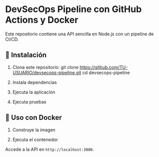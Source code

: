 # DevSecOps Pipeline con GitHub Actions y Docker

Este repositorio contiene una API sencilla en Node.js con un pipeline de CI/CD.

## 📌 Instalación

1. Clona este repositorio:
git clone https://github.com/TU-USUARIO/devsecops-pipeline.git cd devsecops-pipeline

2. Instala dependencias


3. Ejecuta la aplicación


4. Ejecuta pruebas


## 📌 Uso con Docker
1. Construye la imagen


2. Ejecuta el contenedor


Accede a la API en `http://localhost:3000`.
